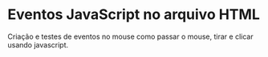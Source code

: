 # Eventos JavaScript no arquivo HTML

Criação e testes de eventos no mouse como passar o mouse, tirar e clicar usando javascript.
